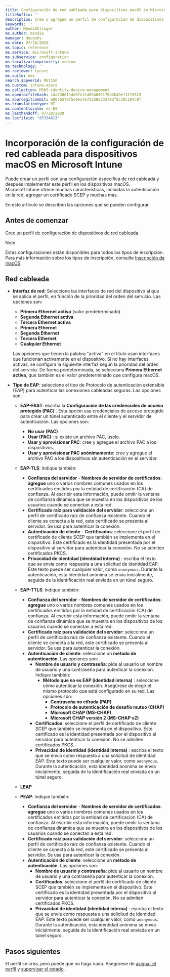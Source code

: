 ```yaml
---
title: Configuración de red cableada para dispositivos macOS en Microsoft Intune - Azure | Microsoft Docs
titleSuffix: ''
description: Cree o agregue un perfil de configuración de dispositivos de red cableada para dispositivos macOS. Vea las diferentes configuraciones, agregue certificados, elija un tipo de EAP y seleccione un método de autenticación en Microsoft Intune.
keywords: ''
author: MandiOhlinger
ms.author: mandia
manager: dougeby
ms.date: 07/28/2020
ms.topic: reference
ms.service: microsoft-intune
ms.subservice: configuration
ms.localizationpriority: medium
ms.technology: ''
ms.reviewer: tycast
ms.suite: ems
search.appverid: MET150
ms.custom: intune-azure
ms.collection: M365-identity-device-management
ms.openlocfilehash: 1da738611dd5fe114054645170d2b49ef12f0523
ms.sourcegitcommit: e8076576f5c0ea7e72358d233782f8c38c184c8f
ms.translationtype: HT
ms.contentlocale: es-ES
ms.lasthandoff: 07/28/2020
ms.locfileid: "87334613"
---
```

# <a name="add-wired-network-settings-for-macos-devices-in-microsoft-intune"></a>Incorporación de la configuración de red cableada para dispositivos macOS en Microsoft Intune

Puede crear un perfil con una configuración específica de red cableada y después implementar este perfil en los dispositivos macOS. Microsoft Intune ofrece muchas características, incluidas la autenticación en la red, agregar un certificado SCEP y muchas más.

En este artículo se describen las opciones que se pueden configurar.

## <a name="before-you-begin"></a>Antes de comenzar

[Cree un perfil de configuración de dispositivos de red cableada](wired-networks-configure.md).

> [!NOTE]
> Estas configuraciones están disponibles para todos los tipos de inscripción. Para más información sobre los tipos de inscripción, consulte [Inscripción de macOS](../enrollment/macos-enroll.md).

## <a name="wired-network"></a>Red cableada

- **Interfaz de red**: Seleccione las interfaces de red del dispositivo al que se aplica el perfil, en función de la prioridad del orden del servicio. Las opciones son:
  
  - **Primera Ethernet activa** (valor predeterminado)
  - **Segunda Ethernet activa**
  - **Tercera Ethernet activa**
  - **Primera Ethernet**
  - **Segunda Ethernet**
  - **Tercera Ethernet**
  - **Cualquier Ethernet**

  Las opciones que tienen la palabra "activa" en el título usan interfaces que funcionan activamente en el dispositivo. Si no hay interfaces activas, se configura la siguiente interfaz según la prioridad del orden del servicio. De forma predeterminada, se selecciona **Primera Ethernet activa**, que también es el valor predeterminado que configura macOS.

- **Tipo de EAP**: seleccione el tipo de Protocolo de autenticación extensible (EAP) para autenticar las conexiones cableadas seguras. Las opciones son:

  - **EAP-FAST**: escriba la **Configuración de las credenciales de acceso protegido (PAC)** . Esta opción usa credenciales de acceso protegido para crear un túnel autenticado entre el cliente y el servidor de autenticación. Las opciones son:
    - **No usar (PAC)**
    - **Usar (PAC)** : si existe un archivo PAC, úselo.
    - **Usar y aprovisionar PAC**: cree y agregue el archivo PAC a los dispositivos.
    - **Usar y aprovisionar PAC anónimamente**: cree y agregue el archivo PAC a los dispositivos sin autenticación en el servidor.

  - **EAP-TLS**: Indique también:

    - **Confianza del servidor** - **Nombres de servidor de certificados**: **agregue** uno o varios nombres comunes usados en los certificados emitidos por la entidad de certificación (CA) de confianza. Al escribir esta información, puede omitir la ventana de confianza dinámica que se muestra en los dispositivos de los usuarios cuando se conectan a esta red.
    - **Certificado raíz para validación del servidor**: seleccione un perfil de certificado raíz de confianza existente. Cuando el cliente se conecta a la red, este certificado se presenta al servidor. Se usa para autenticar la conexión.
    - **Autenticación de cliente** - **Certificados**: seleccione el perfil de certificado de cliente SCEP que también se implementa en el dispositivo. Este certificado es la identidad presentada por el dispositivo al servidor para autenticar la conexión. No se admiten certificados PKCS.
    - **Privacidad de identidad (identidad interna)** : escriba el texto que se envía como respuesta a una solicitud de identidad EAP. Este texto puede ser cualquier valor, como `anonymous`. Durante la autenticación, esta identidad anónima se envía inicialmente, seguida de la identificación real enviada en un túnel seguro.

  - **EAP-TTLS**: Indique también:

    - **Confianza del servidor** - **Nombres de servidor de certificados**: **agregue** uno o varios nombres comunes usados en los certificados emitidos por la entidad de certificación (CA) de confianza. Al escribir esta información, puede omitir la ventana de confianza dinámica que se muestra en los dispositivos de los usuarios cuando se conectan a esta red.
    - **Certificado raíz para validación del servidor**: seleccione un perfil de certificado raíz de confianza existente. Cuando el cliente se conecta a la red, este certificado se presenta al servidor. Se usa para autenticar la conexión.
    - **Autenticación de cliente**: seleccione un **método de autenticación**. Las opciones son:
      - **Nombre de usuario y contraseña**: pide al usuario un nombre de usuario y una contraseña para autenticar la conexión. Indique también:
        - **Método que no es EAP (identidad interna)** : seleccione cómo autenticar la conexión. Asegúrese de elegir el mismo protocolo que está configurado en su red. Las opciones son:
          - **Contraseña no cifrada (PAP)**
          - **Protocolo de autenticación de desafío mutuo (CHAP)**
          - **Microsoft CHAP (MS-CHAP)**
          - **Microsoft CHAP versión 2 (MS-CHAP v2)**
      - **Certificados**: seleccione el perfil de certificado de cliente SCEP que también se implementa en el dispositivo. Este certificado es la identidad presentada por el dispositivo al servidor para autenticar la conexión. No se admiten certificados PKCS.
      - **Privacidad de identidad (identidad interna)** : escriba el texto que se envía como respuesta a una solicitud de identidad EAP. Este texto puede ser cualquier valor, como `anonymous`. Durante la autenticación, esta identidad anónima se envía inicialmente, seguida de la identificación real enviada en un túnel seguro.

  - **LEAP**

  - **PEAP**: Indique también:

    - **Confianza del servidor** - **Nombres de servidor de certificados**: **agregue** uno o varios nombres comunes usados en los certificados emitidos por la entidad de certificación (CA) de confianza. Al escribir esta información, puede omitir la ventana de confianza dinámica que se muestra en los dispositivos de los usuarios cuando se conectan a esta red.
    - **Certificado raíz para validación del servidor**: seleccione un perfil de certificado raíz de confianza existente. Cuando el cliente se conecta a la red, este certificado se presenta al servidor. Se usa para autenticar la conexión.
    - **Autenticación de cliente**: seleccione un **método de autenticación**. Las opciones son:
      - **Nombre de usuario y contraseña**: pide al usuario un nombre de usuario y una contraseña para autenticar la conexión.
      - **Certificados**: seleccione el perfil de certificado de cliente SCEP que también se implementa en el dispositivo. Este certificado es la identidad presentada por el dispositivo al servidor para autenticar la conexión. No se admiten certificados PKCS.
      - **Privacidad de identidad (identidad interna)** : escriba el texto que se envía como respuesta a una solicitud de identidad EAP. Este texto puede ser cualquier valor, como `anonymous`. Durante la autenticación, esta identidad anónima se envía inicialmente, seguida de la identificación real enviada en un túnel seguro.

## <a name="next-steps"></a>Pasos siguientes

El perfil se crea, pero puede que no haga nada. Asegúrese de [asignar el perfil](device-profile-assign.md) y [supervisar el estado](device-profile-monitor.md).
